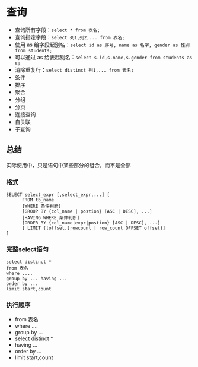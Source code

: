 # 查询

* 查询所有字段：`select * from 表名;`
* 查询指定字段：`select 列1,列2,... from 表名;`
* 使用 as 给字段起别名：`select id as 序号, name as 名字, gender as 性别 from students;`
* 可以通过 as 给表起别名：`select s.id,s.name,s.gender from students as s;`
* 消除重复行：`select distinct 列1,... from 表名;`
* 条件
* 排序
* 聚合
* 分组
* 分页
* 连接查询
* 自关联
* 子查询

## 总结

实际使用中，只是语句中某些部分的组合，而不是全部

### 格式

```text
SELECT select_expr [,select_expr,...] [      
      FROM tb_name
      [WHERE 条件判断]
      [GROUP BY {col_name | postion} [ASC | DESC], ...] 
      [HAVING WHERE 条件判断]
      [ORDER BY {col_name|expr|postion} [ASC | DESC], ...]
      [ LIMIT {[offset,]rowcount | row_count OFFSET offset}]
]
```

### 完整select语句

```text
select distinct *
from 表名
where ....
group by ... having ...
order by ...
limit start,count
```

### 执行顺序

* from 表名
* where ....
* group by ...
* select distinct \*
* having ...
* order by ...
* limit start,count

